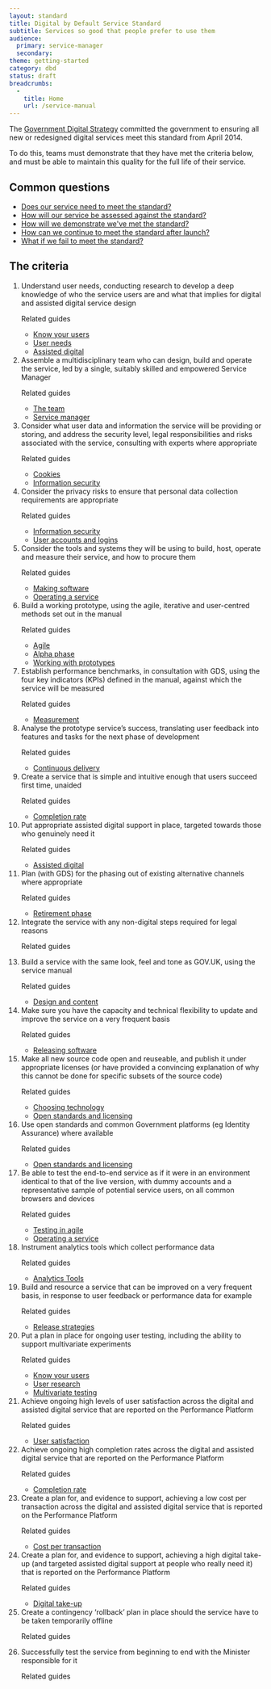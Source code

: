 ```yaml
---
layout: standard
title: Digital by Default Service Standard
subtitle: Services so good that people prefer to use them
audience:
  primary: service-manager
  secondary:
theme: getting-started
category: dbd
status: draft
breadcrumbs:
  -
    title: Home
    url: /service-manual
---
```


<div class="intro">

  <p>The <a href="http://publications.cabinetoffice.gov.uk/digital/strategy/">Government Digital Strategy</a> committed the government to ensuring all new or redesigned digital services meet this standard from April 2014.</p>

  <p>To do this, teams must demonstrate that they have met the criteria below, and must be able to maintain this quality for the full life of their service.</p>

  <h2>Common questions</h2>
  <ul>
    <li><a href="/service-manual/digital-by-default/scope-of-the-standard.html">Does our service need to meet the standard?</a></li>
    <li><a href="/service-manual/digital-by-default/awarding-the-standard.html">How will our service be assessed against the standard?</a></li>
    <li><a href="/service-manual/digital-by-default/providing-evidence.html">How will we demonstrate we've met the standard?</a></li>
    <li><a href="/service-manual/digital-by-default/maintaining-the-standard.html">How can we continue to meet the standard after launch?</a></li>
    <li><a href="/service-manual/digital-by-default/failure-to-meet-the-standard.html">What if we fail to meet the standard?</a></li>
  </ul>

  <h2>The criteria</h2>
</div>



<ol class="standard">
  <li>
    <div class="point">Understand user needs, conducting research to develop a deep knowledge of who the service users are and what that implies for digital and assisted digital service design</div>
    <div class="guidance">
      <p>Related guides</p>
      <ul>
        <li><a href="/service-manual/users">Know your users</a></li>
        <li><a href="/service-manual/users/user-needs.html">User needs</a></li>
        <li><a href="/service-manual/assisted-digital">Assisted digital</a></li>
      </ul>
    </div>
  </li>
  <li>
    <div class="point">
      Assemble a multidisciplinary team who can design, build and operate the service, led by a single, suitably skilled and empowered Service Manager
    </div>
    <div class="guidance">
      <p>Related guides</p>
      <ul>
        <li><a href="/service-manual/the-team">The team</a></li>
        <li><a href="/service-manual/the-team/service-manager.html">Service manager</a></li>
      </ul>
    </div>
  </li>
  <li>
    <div class="point">Consider what user data and information the service will be providing or storing, and address the security level, legal responsibilities and risks associated with the service, consulting with experts where appropriate</div>
    <div class="guidance">
      <p>Related guides</p>
      <ul>
        <li><a href="/service-manual/making-software/cookies.html">Cookies</a></li>
        <li><a href="/service-manual/making-software/information-security.html">Information security</a></li>
      </ul>
    </div>
  </li>
  <li>
    <div class="point">Consider the privacy risks to ensure that personal data collection requirements are appropriate</div>
    <div class="guidance">
      <p>Related guides</p>
      <ul>
        <li><a href="/service-manual/making-software/information-security.html">Information security</a></li>
        <li><a href="/service-manual/making-software/logins.html">User accounts and logins</a></li>
      </ul>
    </div>
  </li>
  <li>
    <div class="point">Consider the tools and systems they will be using to build, host, operate and measure their service, and how to procure them</div>
    <div class="guidance">
      <p>Related guides</p>
      <ul>
        <li><a href="/service-manual/making-software">Making software</a></li>
        <li><a href="/service-manual/operations">Operating a service</a></li>
      </ul>
    </div>
  </li>
  <li>
    <div class="point">Build a working prototype, using the agile, iterative and user-centred methods set out in the manual</div>
    <div class="guidance">
    <p>Related guides</p>
      <ul>
        <li><a href="/service-manual/agile">Agile</a></li>
        <li><a href="/service-manual/phases/alpha.html">Alpha phase</a></li>
        <li><a href="/service-manual/design-and-content/working-with-prototypes.html">Working with prototypes</a></li>
      </ul>
    </div>
  </li>
  <li>
    <div class="point">Establish performance benchmarks, in consultation with GDS, using the four key indicators (KPIs) defined in the manual, against which the service will be measured</div>
    <div class="guidance">
      <p>Related guides</p>
      <ul>
        <li><a href="/service-manual/measurement">Measurement</a></li>
      </ul>
    </div>
  </li>
  <li>
    <div class="point">Analyse the prototype service’s success, translating user feedback into features and tasks for the next phase of development</div>
    <div class="guidance">
      <p>Related guides</p>
      <ul>
        <li><a href="/service-manual/agile/continuous-delivery.html">Continuous delivery</a></li>
      </ul>
    </div>
  </li>
  <li>
    <div class="point">Create a service that is simple and intuitive enough that users succeed first time, unaided</div>
    <div class="guidance">
      <p>Related guides</p>
      <ul>
  		<li><a href="/service-manual/measurement/completion-rate.html">Completion rate</a></li>
      </ul>
    </div>
  </li>
  <li>
    <div class="point">Put appropriate assisted digital support in place, targeted towards those who genuinely need it</div>
    <div class="guidance">
      <p>Related guides</p>
      <ul>
        <li><a href="/service-manual/assisted-digital">Assisted digital</a></li>
      </ul>
    </div>
  </li>
  <li>
    <div class="point">Plan (with GDS) for the phasing out of existing alternative channels where appropriate</div>
    <div class="guidance">
      <p>Related guides</p>
      <ul>
        <li><a href="/service-manual/phases/retirement.html">Retirement phase</a></li>
      </ul>
    </div>
  </li>
  <li>
    <div class="point">Integrate the service with any non-digital steps required for legal reasons</div>
    <div class="guidance">
      <p>Related guides</p>
      <ul>
      </ul>
    </div>
  </li>
  <li>
    <div class="point">Build a service with the same look, feel and tone as GOV.UK, using the service manual</div>
    <div class="guidance">
      <p>Related guides</p>
      <ul>
        <li><a href="/service-manual/design-and-content">Design and content</a></li>
      </ul>
    </div>
  </li>
  <li>
    <div class="point">Make sure you have the capacity and technical flexibility to update and improve the service on a very frequent basis</div>
    <div class="guidance">
      <p>Related guides</p>
      <ul>
        <li><a href="/service-manual/making-software/release-strategies.html">Releasing software</a></li>
      </ul>
    </div>
  </li>
  <li>
    <div class="point">Make all new source code open and reuseable, and publish it under appropriate licenses (or have provided a convincing explanation of why this cannot be done for specific subsets of the source code)</div>
    <div class="guidance">
      <p>Related guides</p>
      <ul>
        <li><a href="/service-manual/making-software/choosing-technology.html">Choosing technology</a></li>
        <li><a href="/service-manual/making-software/open-standards-and-licensing.html">Open standards and licensing</a></li>
      </ul>
    </div>
  </li>
  <li>
    <div class="point">Use open standards and common Government platforms (eg Identity Assurance) where available</div>
    <div class="guidance">
      <p>Related guides</p>
      <ul>
        <li><a href="/service-manual/making-software/open-standards-and-licensing.html">Open standards and licensing</a></li>
      </ul>
    </div>
  </li>
  <li>
    <div class="point">Be able to test the end-to-end service as if it were in an environment identical to that of the live version, with dummy accounts and a representative sample of potential service users, on all common browsers and devices</div>
    <div class="guidance">
      <p>Related guides</p>
      <ul>
        <li><a href="/service-manual/making-software/testing-in-agile.html">Testing in agile</a></li>
        <li><a href="/service-manual/operations">Operating a service</a></li>
      </ul>
    </div>
  </li>
  <li>
    <div class="point">Instrument analytics tools which collect performance data</div>
    <div class="guidance">
      <p>Related guides</p>
      <ul>
        <li><a href="/service-manual/making-software/analytics-tools.html">Analytics Tools</a></li>
      </ul>
    </div>
  </li>
  <li>
    <div class="point">Build and resource a service that can be improved on a very frequent basis, in response to user feedback or performance data for example</div>
    <div class="guidance">
      <p>Related guides</p>
      <ul>
        <li><a href="/service-manual/making-software/release-strategies.html">Release strategies</a></li>
      </ul>
    </div>
  </li>
  <li>
    <div class="point">Put a plan in place for ongoing user testing, including the ability to support multivariate experiments</div>
    <div class="guidance">
      <p>Related guides</p>
      <ul>
        <li><a href="/service-manual/users">Know your users</a></li>
        <li><a href="/service-manual/users/user-research">User research</a></li>
        <li><a href="/service-manual/users/user-research/multivariate-testing.html">Multivariate testing</a></li>
      </ul>
    </div>
  </li>
  <li>
    <div class="point">Achieve ongoing high levels of user satisfaction across the digital and assisted digital service that are reported on the Performance Platform</div>
    <div class="guidance">
      <p>Related guides</p>
      <ul>
        <li><a href="/service-manual/measurement/user-satisfaction.html">User satisfaction</a></li>
      </ul>
    </div>
  </li>
  <li>
    <div class="point">Achieve ongoing high completion rates across the digital and assisted digital service that are reported on the Performance Platform</div>
    <div class="guidance">
      <p>Related guides</p>
      <ul>
        <li><a href="/service-manual/measurement/completion-rate.html">Completion rate</a></li>
      </ul>
    </div>
  </li>
  <li>
    <div class="point">Create a plan for, and evidence to support, achieving a low cost per transaction across the digital and assisted digital service that is reported on the Performance Platform</div>
    <div class="guidance">
      <p>Related guides</p>
      <ul>
        <li><a href="/service-manual/measurement/cost-per-transaction.html">Cost per transaction</a></li>
      </ul>
    </div>
  </li>
  <li>
    <div class="point">Create a plan for, and evidence to support, achieving a high digital take-up (and targeted assisted digital support at people who really need it) that is reported on the Performance Platform</div>
    <div class="guidance">
      <p>Related guides</p>
      <ul>
        <li><a href="/service-manual/measurement/digital-takeup.html">Digital take-up</a></li>
      </ul>
    </div>
  </li>
  <li>
    <div class="point">Create a contingency ‘rollback’ plan in place should the service have to be taken temporarily offline</div>
    <div class="guidance">
      <p>Related guides</p>
      <ul>
      </ul>
    </div>
  </li>
  <li>
    <div class="point">Successfully test the service from beginning to end with the Minister responsible for it</div>
    <div class="guidance">
      <p>Related guides</p>
      <ul>
      </ul>
    </div>
  </li>
</ol>


